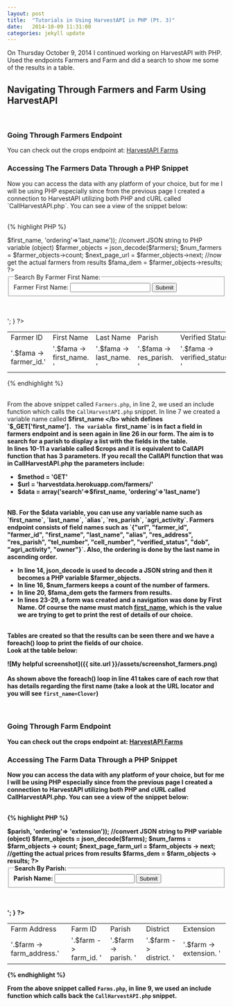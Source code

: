 ```yaml
---
layout: post
title:  "Tutorials in Using HarvestAPI in PHP (Pt. 3)"
date:   2014-10-09 11:31:00
categories: jekyll update
---
```


On Thursday October 9, 2014 I continued working on HarvestAPI with PHP. Used the endpoints Farmers and Farm 
and did a search to show me some of the results in a table. <br/>

<h2> <b> Navigating Through Farmers and Farm Using HarvestAPI </b> </h2> 
<br/>

<h3> <b> Going Through Farmers Endpoint </b> </h3>
You can check out the crops endpoint at: <a href="http://harvestdata.herokuapp.com/farmers/"> HarvestAPI Farms </a>

<h3> <b> Accessing The Farmers Data Through a PHP Snippet </b> </h3> 
Now you can access the data with any platform of your choice, but for me I will be using PHP especially since
from the previous page I created a connection to HarvestAPI utilizing both PHP and cURL called `CallHarvestAPI.php`. 
You can see a view of the snippet below: 
<br/><br/>

{% highlight PHP %}
<?php
	include("CallHarvestAPI.php");
		
	/*---------------------------------------------------------------------------------------*/
	/*---------------------------------- Farmer Details -------------------------------------*/
	/*---------------------------------------------------------------------------------------*/
	$first_name = $_GET['first_name'];

	//call farmers resource to return string
	$farmers = CallAPI('GET', 'harvestdata.herokuapp.com/farmers/', 
							array('search'=>$first_name, 'ordering'=>'last_name'));
		
	//convert JSON string to PHP variable (object)
	$farmer_objects = json_decode($farmers);

	$num_farmers = $farmer_objects->count;
	$next_page_url  = $farmer_objects->next;
		
	//now get the actual farmers from results
	$fama_dem = $farmer_objects->results;		
?>
		
<form action="farmers.php" method="get">
	<fieldset>
		<legend> Search By Farmer First Name: </legend>	
		Farmer First Name: <input type="text" name = "first_name"/> <input type="submit"/>		
	</fieldset>
</form>
<br />
<br />	
<table>
	<tr>
		<td> Farmer ID </td>	
		<td> First Name </td>
		<td> Last Name </td>
		<td> Parish </td>
		<td> Verified Status </td>			
	</tr>			
			
<?php
	foreach ($fama_dem as $fama) {
		echo '<tr>
					<td>'.$fama -> farmer_id.'</td>
					<td>'.$fama -> first_name. '</td>
					<td>'.$fama -> last_name. '</td>
					<td>'.$fama -> res_parish. '</td>
					<td>'.$fama -> verified_status. '</td>
				</tr>';
	}
?>
</table>
{% endhighlight %}
<br/><br/>

From the above snippet called `Farmers.php`, in line 2, we used an include function which calls the `CallHarvestAPI.php` snippet. 
In line 7 we created a variable name called <b> $first_name </b> which defines `$_GET['first_name']`. The variable `first_name` 
is in fact a field in farmers endpoint and is seen again in line 26 in our form. The aim is to search for a parish to display a 
list with the fields in the table. 
<br/>
In lines 10-11 a variable called $crops and it is equivalent to CallAPI function that has 3 parameters. If you recall the CallAPI 
function that was in CallHarvestAPI.php the parameters include:
<ul>
	<li> $method = 'GET' </li>
	<li> $url = 'harvestdata.herokuapp.com/farmers/'</li>
	<li> $data = array('search'=>$first_name, 'ordering'=>'last_name') </li>
</ul>
<br/>
NB. For the $data variable, you can use any variable name such as `first_name`, `last_name`, `alias`, `res_parish`, `agri_activity`.
Farmers endpoint consists of field names such as `{"url", "farmer_id", "farmer_id", "first_name", "last_name", "alias", 
"res_address", "res_parish", "tel_number", "cell_number", "verified_status", "dob", "agri_activity", "owner"}`. Also, the ordering 
is done by the last name in ascending order.

<ul>
	<li> 
		In line 14, json_decode is used to decode a JSON string and then it becomes a PHP variable  <b>$farmer_objects</b>. 
	</li>
	<li> 
		In line 16, <b>$num_farmers</b> keeps a count of the number of farmers. 
	</li>
	<li> 
		In line 20, <b> $fama_dem </b> gets the farmers from results.	
	</li>
	<li>
		In lines 23-29, a form was created and a navigation was done by First Name. Of course the name must match 
		<b><u>first_name</u></b>, which is the value we are trying to get to print the rest of details of our choice. 
	</li>
</ul>
<br/>
Tables are created so that the results can be seen there and we have a foreach() loop to print the fields of our choice.<br />
Look at the table below: <br/>

![My helpful screenshot]({{ site.url }}/assets/screenshot_farmers.png)
<br/><br/>
As shown above the foreach() loop in line 41 takes care of each row that has details regarding the first name (take a look at 
the URL locator and you will see `first_name=Clover`)
<br/><br/><br/>

<h3> <b> Going Through Farm Endpoint </b> </h3>
You can check out the crops endpoint at: <a href="http://harvestdata.herokuapp.com/farms/"> HarvestAPI Farms </a> <br/>

<h3> <b> Accessing The Farm Data Through a PHP Snippet </b> </h3>
Now you can access the data with any platform of your choice, but for me I will be using PHP especially since from the previous page
I created a connection to HarvestAPI utilizing both PHP and cURL called CallHarvestAPI.php. You can see a view of the snippet below:
<br/><br/>

{% highlight PHP %}
<?php
	include("CallHarvestAPI.php");

	/*---------------------------------------------------------------------*/
	/*--------------------------- Farm Details ----------------------------*/
	/*---------------------------------------------------------------------*/
		
	$parish = $_GET['parish'];
		
	// call farms resource to return string
	$farms = CallAPI('GET', 'harvestdata.herokuapp.com/farms/', 
				array('search'=> $parish, 'ordering'=> 'extension'));

	//convert JSON string to PHP variable (object)
	$farm_objects = json_decode($farms);

	$num_farms = $farm_objects -> count;
	$next_page_farm_url = $farm_objects -> next;

	//getting the actual prices from results
	$farms_dem = $farm_objects -> results;
?>

<form action="farms.php" method="get">
	<fieldset>
		<legend> Search By Parish: </legend>	
		Parish Name: <input type="text" name = "parish"/> <input type="submit"/>		
	</fieldset>
</form>
<br />
<br />
<table>
	<tr>
		<td> Farm Address </td>
		<td> Farm ID </td>	
		<td> Parish </td>
		<td> District </td>
		<td> Extension </td>
	</tr>

<?php
foreach($farms_dem as $farm)
{
	echo '<tr>
		<td>'.$farm -> farm_address.'</td>
		<td>'.$farm -> farm_id. '</td>
		<td>'.$farm -> parish. '</td>
		<td>'.$farm -> district. '</td>
		<td>'.$farm -> extension. '</td>
	</tr>';	
}
?>
</table>

{% endhighlight %}

From the above snippet called `Farms.php`, in line 9, we used an include function which calls back the `CallHarvestAPI.php` snippet.
